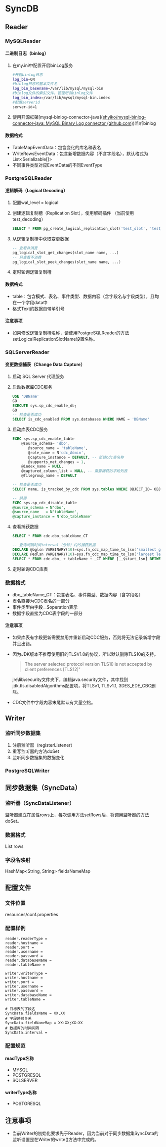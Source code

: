 # SyncDB

## Reader

### MySQLReader

#### 二进制日志（binlog）

1. 在my.ini中配置开启binLog服务

    ```bash
    #开启binlog日志
    log_bin=ON
    #binlog日志的基本文件名
    log_bin_basename=/var/lib/mysql/mysql-bin
    #binlog文件的索引文件，管理所有binlog文件
    log_bin_index=/var/lib/mysql/mysql-bin.index
    #配置serverid
    server-id=1
    ```

1. 使用开源框架[mysql-binlog-connector-java]([shyiko/mysql-binlog-connector-java: MySQL Binary Log connector (github.com)](https://github.com/shyiko/mysql-binlog-connector-java))监听binlog

#### 数据格式

- TableMapEventData：包含变化的库名和表名
- WriteRowsEventData：包含新增数据内容（不含字段名），默认格式为List<Serializable[]>
- 不同事件类型对应EventData的不同EventType

### PostgreSQLReader

#### 逻辑解码（Logical Decoding）

1. 配置wal_level = logical

1. 创建逻辑复制槽（Replication Slot），使用解码插件 （当前使用test_decoding）

   ```sql
   SELECT * FROM pg_create_logical_replication_slot('test_slot', 'test_decoding');
   ```

1. 从逻辑复制槽中获取变更数据

   ```sql
   -- 查看并消费
   pg_logical_slot_get_changes(slot_name name, ...)
   -- 只查看不消费
   pg_logical_slot_peek_changes(slot_name name, ...)
   ```

1. 定时轮询逻辑复制槽

#### 数据格式

- table：包含模式、表名、事件类型、数据内容（含字段名与字段类型），且均在一个字段data中
- 格式Text的数据自带单引号

#### 注意事项

- 如果修改逻辑复制槽名称，请使用PostgreSQLReader的方法setLogicalReplicationSlotName设置名称。

### SQLServerReader

#### 变更数据捕获（Change Data Capture）

1. 启动 SQL Server 代理服务
1. 启动数据库CDC服务

    ```sql
    USE 'DBName'
    GO
    EXECUTE sys.sp_cdc_enable_db;
    GO
    -- 检查是否成功
    SELECT is_cdc_enabled FROM sys.databases WHERE NAME = 'DBName'
    ```

1. 启动库表CDC服务

    ```sql
    EXEC sys.sp_cdc_enable_table 
        @source_schema= 'dbo',
           @source_name = 'tableName',
           @role_name = N'cdc_Admin',
           @capture_instance = DEFAULT, -- 新建cdc表名称
           @supports_net_changes = 1,
        @index_name = NULL,
        @captured_column_list = NULL, -- 需要捕获的字段列表
        @filegroup_name = DEFAULT

    -- 检查是否成功
    SELECT name, is_tracked_by_cdc FROM sys.tables WHERE OBJECT_ID= OBJECT_ID('dbo.tableName')

    -- 禁用
    EXEC sys.sp_cdc_disable_table  
    @source_schema = N'dbo',  
    @source_name   = N'tableName',  
    @capture_instance = N'dbo_tableName'  
    ```

1. 查看捕获数据

    ```sql
    SELECT * FROM cdc.dbo_tableName_CT
    
    -- 查询间隔时间interval（分钟）内的捕获数据
    DECLARE @bglsn VARBINARY(10)=sys.fn_cdc_map_time_to_lsn('smallest greater than or equal',DATEADD(mi,-delayTime, GETDATE()));
    DECLARE @edlsn VARBINARY(10)=sys.fn_cdc_map_time_to_lsn('largest less than or equal',GETDATE());
    SELECT * FROM cdc.dbo_ + tableName + _CT WHERE [__$start_lsn] BETWEEN @bglsn AND @edlsn);
    ```

1. 定时轮询CDC库表

### 数据格式

- dbo_tableName_CT：包含表名、事件类型、数据内容（含字段名）
- 表名直接为CDC表名的一部分
- 事件类型由字段__$operation表示
- 数据字段直接为CDC表字段的一部分

#### 注意事项

- 如果库表有字段更新需要禁用并重新启动CDC服务，否则将无法记录新增字段并且出错。

- 因为JDK版本不推荐使用旧的TLSV1.0的协议，所以默认删除TLS10的支持。

    > The server selected protocol version TLS10 is not accepted by client preferences [TLS12]"

    jre\lib\security文件夹下，编辑java.security文件，其中找到 jdk.tls.disabledAlgorithms配置项，将TLSv1, TLSv1.1, 3DES_EDE_CBC删除。

- CDC文件中字段内容末尾默认有大量空格。

## Writer

### 监听同步数据集

1. 注册监听器（registerListener）
1. 重写监听器的方法doSet
1. 监听同步数据集的数据变化

### PostgreSQLWriter

## 同步数据集（SyncData）

### 监听器（SyncDataListener）

监听器建立在属性rows上，每次调用方法setRows后，将调用监听器的方法doSet。

### 数据格式

List<String> rows

### 字段名映射

HashMap<String, String> fieldsNameMap

## 配置文件

### 文件位置

resources/conf.properties

### 配置样例

```properties
reader.readerType =
reader.hostname =
reader.port =
reader.username =
reader.password =
reader.databaseName =
reader.tableName =

writer.writerType =
writer.hostname =
writer.port =
writer.username =
writer.password =
writer.databaseName =
writer.tableName =

# 目标表的字段名
SyncData.fieldsName = XX,XX
# 字段映射关系
SyncData.fieldNameMap = XX:XX;XX:XX
# 数据库的时间间隔
SyncData.interval = 
```

### 配置规范

#### readType名称

- MYSQL
- POSTGRESQL
- SQLSERVER

#### writerType名称

- POSTGRESQL

## 注意事项

- 当前Writer的初始化要求先于Reader，因为当前对于同步数据集SyncData的监听设置是在Writer的write()方法中完成的。

